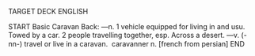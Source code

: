 TARGET DECK
ENGLISH

START
Basic
Caravan
Back: —n. 1 vehicle equipped for living in and usu. Towed by a car. 2 people travelling together, esp. Across a desert. —v. (-nn-) travel or live in a caravan.  caravanner n. [french from persian]
END
